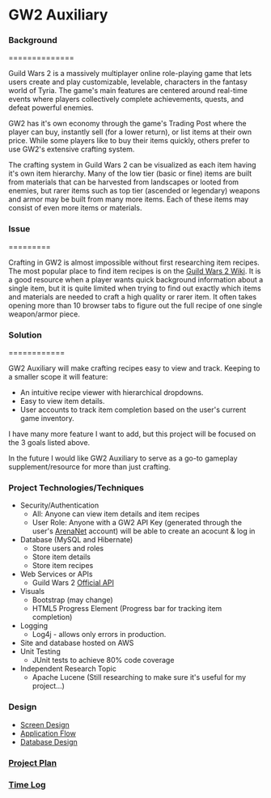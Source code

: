 # GW2 Auxiliary

### Background
==============

Guild Wars 2 is a massively multiplayer online role-playing game that lets users create and play customizable, levelable, characters in the fantasy world of Tyria. The game's main features are centered around real-time events where players collectively complete achievements, quests, and defeat powerful enemies. 

GW2 has it's own economy through the game's Trading Post where the player can buy, instantly sell (for a lower return), or list items at their own price. While some players like to buy their items quickly, others prefer to use GW2's extensive crafting system.

The crafting system in Guild Wars 2 can be visualized as each item having it's own item hierarchy. Many of the low tier (basic or fine) items are built from materials that can be harvested from landscapes or looted from enemies, but rarer items such as top tier (ascended or legendary) weapons and armor may be built from many more items. Each of these items may consist of even more items or materials.

### Issue
=========

Crafting in GW2 is almost impossible without first researching item recipes. The most popular place to find item recipes is on the [Guild Wars 2 Wiki](https://wiki.guildwars2.com/wiki/Main_Page). It is a good resource when a player wants quick background information about a single item, but it is quite limited when trying to find out exactly which items and materials are needed to craft a high quality or rarer item. It often takes opening more than 10 browser tabs to figure out the full recipe of one single weapon/armor piece.

### Solution
============

GW2 Auxiliary will make crafting recipes easy to view and track. Keeping to a smaller scope it will feature:
* An intuitive recipe viewer with hierarchical dropdowns.
* Easy to view item details.
* User accounts to track item completion based on the user's current game inventory.

I have many more feature I want to add, but this project will be focused on the 3 goals listed above.

In the future I would like GW2 Auxiliary to serve as a go-to gameplay supplement/resource for more than just crafting.

### Project Technologies/Techniques 

* Security/Authentication
  * All: Anyone can view item details and item recipes
  * User Role: Anyone with a GW2 API Key (generated through the user's [ArenaNet](https://www.arena.net/) account) will be able to create an acocunt & log in
* Database (MySQL and Hibernate)
  * Store users and roles
  * Store item details
  * Store item recipes
* Web Services or APIs
  * Guild Wars 2 [Official API](https://wiki.guildwars2.com/wiki/API:Main)
* Visuals
  * Bootstrap (may change)
  * HTML5 Progress Element (Progress bar for tracking item completion)
* Logging
  * Log4j - allows only errors in production.
* Site and database hosted on AWS
* Unit Testing
  * JUnit tests to achieve 80% code coverage
* Independent Research Topic
  * Apache Lucene (Still researching to make sure it's useful for my project...)

### Design

* [Screen Design](DesignDocuments/Screens.md)
* [Application Flow](DesignDocuments/applicationFlow.md)
* [Database Design](DesignDocuments/databaseDiagram.png)

### [Project Plan](ProjectPlan.md)

### [Time Log](TimeLog.md)
